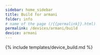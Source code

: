 ```yaml
---
sidebar: home_sidebar
title: Build for armani
folder: info
# name of the page (/{{permalink}}.html)
permalink: /devices/armani/build
device: armani
---
```

{% include templates/device_build.md %}
